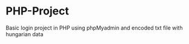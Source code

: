# PHP-Project
Basic login project in PHP using phpMyadmin and encoded txt file with hungarian data 

